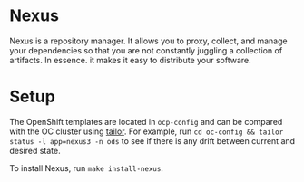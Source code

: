 # Nexus

Nexus is a repository manager. It allows you to proxy, collect, and manage your dependencies so that you are not constantly juggling a collection of artifacts. In essence. it makes it easy to distribute your software.

# Setup

The OpenShift templates are located in `ocp-config` and can be compared with the OC cluster using [tailor](https://github.com/opendevstack/tailor). For example, run `cd oc-config && tailor status -l app=nexus3 -n ods` to see if there is any drift between current and desired state.

To install Nexus, run `make install-nexus`.
